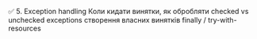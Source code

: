 ✅ 5. Exception handling
Коли кидати винятки, як обробляти
checked vs unchecked exceptions
створення власних винятків
finally / try-with-resources